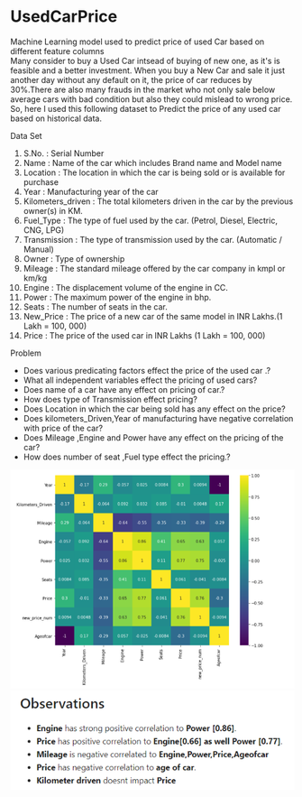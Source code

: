 # UsedCarPrice
Machine Learning model used to predict price of used Car based on different feature columns <br/>
Many consider to buy a Used Car intsead of buying of new one, as it's is feasible and a better investment. When you buy a New Car and sale it just another day without any default on it, the price of car reduces by 30%.There are also many frauds in the market who not only sale below average cars with bad condition but also they could mislead to wrong price.
So, here I used this following dataset to Predict the price of any used car based on historical data.

Data Set 
  1. S.No. : Serial Number
  2. Name : Name of the car which includes Brand name and Model name
  3. Location : The location in which the car is being sold or is available for purchase
  4. Year : Manufacturing year of the car
  5. Kilometers_driven : The total kilometers driven in the car by the previous owner(s) in KM.
  6. Fuel_Type : The type of fuel used by the car. (Petrol, Diesel, Electric, CNG, LPG)
  7. Transmission : The type of transmission used by the car. (Automatic / Manual)
  8. Owner : Type of ownership
  9. Mileage : The standard mileage offered by the car company in kmpl or km/kg
  10. Engine : The displacement volume of the engine in CC.
  11. Power : The maximum power of the engine in bhp.
  12. Seats : The number of seats in the car.
  13. New_Price : The price of a new car of the same model in INR Lakhs.(1 Lakh = 100, 000)
  14. Price : The price of the used car in INR Lakhs (1 Lakh = 100, 000)
  
 Problem
- Does various predicating factors effect the price of the used car .?
- What all independent variables effect the pricing of used cars?
- Does name of a car have any effect on pricing of car.?
- How does type of Transmission effect pricing?
- Does Location in which the car being sold has any effect on the price?
- Does kilometers_Driven,Year of manufacturing have negative correlation with price of the car?
- Does Mileage ,Engine and Power have any effect on the pricing of the car?
- How does number of seat ,Fuel type effect the pricing.?

![alt text](https://github.com/Niru1095/UsedCarPrice/blob/main/Corr/Screenshot%202022-01-22%20210110.png)
![alt text](https://github.com/Niru1095/UsedCarPrice/blob/main/Corr/Screenshot%202022-01-22%20210141.png)

